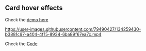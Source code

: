## Card hover effects

Check the [demo here](https://card-hover-effects.vercel.app/)

https://user-images.githubusercontent.com/79490427/134259430-b3881c67-a404-4f15-8934-6ba89f67ea7c.mp4
 
Check the [Code](https://github.com/LuisSilvah/Mini-projetos/tree/main/Card%20Hover%20Effects)
